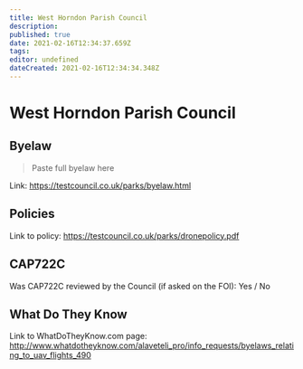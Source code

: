 ```yaml
---
title: West Horndon Parish Council
description: 
published: true
date: 2021-02-16T12:34:37.659Z
tags: 
editor: undefined
dateCreated: 2021-02-16T12:34:34.348Z
---
```


# West Horndon Parish Council


## Byelaw
> Paste full byelaw here

Link:
https://testcouncil.co.uk/parks/byelaw.html

## Policies
Link to policy:
https://testcouncil.co.uk/parks/dronepolicy.pdf

## CAP722C

Was CAP722C reviewed by the Council (if asked on the FOI): Yes / No

## What Do They Know

Link to WhatDoTheyKnow.com page:
http://www.whatdotheyknow.com/alaveteli_pro/info_requests/byelaws_relating_to_uav_flights_490


